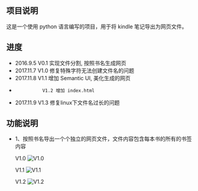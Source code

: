## 项目说明

这是一个使用 python 语言编写的项目，用于将 kindle 笔记导出为网页文件。

## 进度


- 2016.9.5		V0.1 实现文件分割, 按照书名生成网页
- 2017.11.7		V1.0 修复特殊字符无法创建文件名的问题
- 2017.11.8		V1.1 增加 Semantic UI, 美化生成的网页
- 				V1.2 增加 index.html
- 2017.11.9		V1.3 修复linux下文件名过长的问题


## 功能说明

- 1、按照书名导出一个个独立的网页文件，文件内容包含每本书的所有的书签内容

    V1.0
    ![V1.0](https://github.com/cyang812/kindleNote/raw/master/V1.0.png)

    V1.1
    ![V1.1](https://github.com/cyang812/kindleNote/raw/master/V1.1.png)

    V1.2
    ![V1.2](https://github.com/cyang812/kindleNote/raw/master/V1.2.png)
